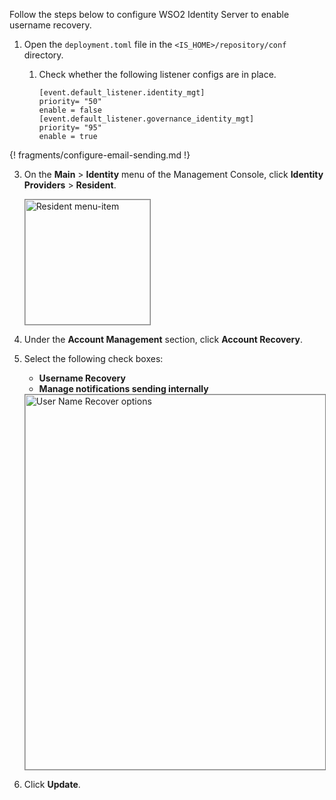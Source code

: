 Follow the steps below to configure WSO2 Identity Server to enable username recovery.

1.	Open the `deployment.toml` file in the `<IS_HOME>/repository/conf` directory.

	1.	Check whether the following listener configs are in place.

		```
		[event.default_listener.identity_mgt]
		priority= "50"
		enable = false
		[event.default_listener.governance_identity_mgt]
		priority= "95"
		enable = true
		```

{! fragments/configure-email-sending.md !}

3.	On the **Main** > **Identity** menu of the Management Console, click **Identity Providers** > **Resident**.

	<img src="{{base_path}}/assets/img/fragments/resident-menu-item.png" alt="Resident menu-item" width="200" style="border:1px solid grey">  

4.	Under the **Account Management** section, click **Account Recovery**.	

5.	Select the following check boxes:
	-	**Username Recovery**
	-	**Manage notifications sending internally**

	<img src="{{base_path}}/assets/img/fragments/user-name-recovery-options.png" alt="User Name Recover options" width="600" style="border:1px solid grey">  	

6.	Click **Update**. 